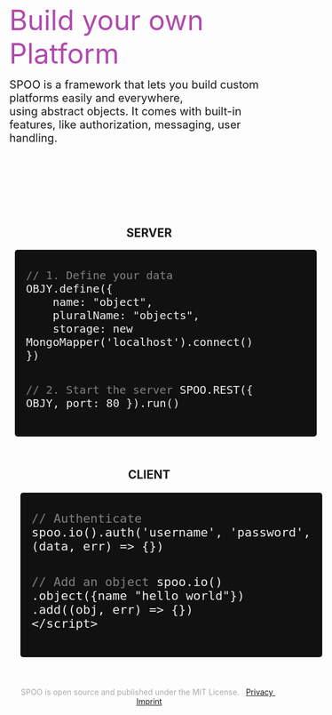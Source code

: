 <!-- _coverpage.md -->

<div style="height:200px"></div>

<span style="font-size: 50px;color:#b14aad">Build your own Platform
</span>


<span style="font-size:20px">
SPOO is a framework that lets you build custom platforms easily and everywhere,<br> using abstract objects. It comes with built-in features, like authorization, messaging, user handling.
</span>
<br><br>

<div style="height:100px"></div>

<center style="width: 100%;align-items: center;justify-content: center;max-width:100%;white-space:nowrap">

<h2>SERVER</h2>

<div style="background: #111111;width:900px;max-width:100%;text-align:left;padding:20px;margin:10px;border-radius:5px; display: block;overflow-x: scroll">
	<pre><code class="lang-puzzle" style="font-size:20px !important;color:#EEEEEE"><span style="color: grey">// 1. Define your data</span>
OBJY.define({
    name: "object", 
    pluralName: "objects",
    storage: new MongoMapper('localhost').connect()
})

<span style="color: grey">// 2. Start the server</span>
SPOO.REST({ OBJY, port: 80 }).run()</code>
</pre>
</div>


<!--Deploy to: <a class="btn-sm">Google Cloud</a> <a class="btn-sm">AWS</a> <a class="btn-sm">Azure</a> <a class="btn-sm">Netlify Edge functions</a>  <a>Explore more...</a>-->

<br>

<h2>CLIENT</h2>
<div style="background: #111111;width:900px;max-width:100%;text-align:left;padding:20px;margin:20px;border-radius:5px; display: block;overflow-x: scroll">
	<pre><code class="lang-puzzle" style="font-size:22px !important;color:#EEEEEE"><span style="color: grey">// Authenticate</span>
spoo.io().auth('username', 'password', (data, err) => {})

<span style="color: grey">// Add an object</span>
spoo.io()
    .object({name "hello world"})
    .add((obj, err) => {})
&#60;/script></code></pre>
</div>
<!--div style="background: #111111;width:600px;text-align:left;padding:20px;margin:20px;border-radius:5px; display: inline-block;">
	<pre>
	<code class="lang-puzzle" style="font-size:25px !important;color:#EEEEEE">
<span style="color: grey">// Use standalone</span>
$ puzzle run file.pz

<span style="color: grey">// or in Node</span>
puzzle.parse('print hi')
</code>
	</pre>
</div>
<div style="background: #111111;width:500px;text-align:left;padding:20px;margin:20px;border-radius:5px; display: inline-block;">
	<pre>
	<code class="lang-puzzle" style="font-size:25px !important;color:#EEEEEE">
<span style="color: grey">// Build anything</span>

set message "learn puzzle now";
print message;
</code>
	</pre>
</div-->
</center>
<br><br>
<div style="text-align: center;color:#aaaaaa;">
SPOO is open source and published under the MIT License. &nbsp;
<a href="privacy.html" target="_blank">
    Privacy
</a>
&nbsp;
<a href="privacy.html" target="_blank">
    Imprint
</a>
</div>
